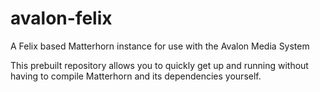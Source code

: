 avalon-felix
============
A Felix based Matterhorn instance for use with the Avalon Media System

This prebuilt repository allows you to quickly get up and running without having to compile Matterhorn and its dependencies yourself.
